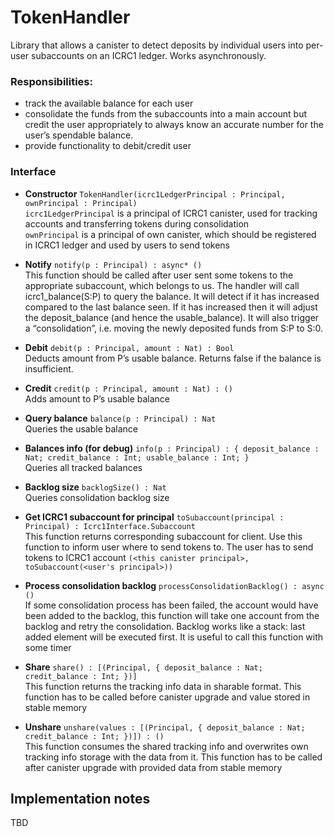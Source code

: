 # TokenHandler

Library that allows a canister to detect deposits by individual users into per-user subaccounts on an ICRC1 ledger.
Works asynchronously.

### Responsibilities:
- track the available balance for each user
- consolidate the funds from the subaccounts into a main account but credit the user appropriately to always know an accurate number for the user’s spendable balance.
- provide functionality to debit/credit user

### Interface
- **Constructor** `TokenHandler(icrc1LedgerPrincipal : Principal, ownPrincipal : Principal)`
  <br>
  `icrc1LedgerPrincipal` is a principal of ICRC1 canister, used for tracking accounts and transferring tokens during consolidation
  <br>
  `ownPrincipal` is a principal of own canister, which should be registered in ICRC1 ledger and used by users to send tokens

- **Notify** `notify(p : Principal) : async* ()`
  <br>
  This function should be called after user sent some tokens to the appropriate subaccount, which belongs to us.
  The handler will call icrc1_balance(S:P) to query the balance. It will detect if it has increased compared
  to the last balance seen. If it has increased then it will adjust the deposit_balance (and hence the usable_balance).
  It will also trigger a “consolidation”, i.e. moving the newly deposited funds from S:P to S:0.

- **Debit** `debit(p : Principal, amount : Nat) : Bool`
  <br>
  Deducts amount from P’s usable balance. Returns false if the balance is insufficient.

- **Credit** `credit(p : Principal, amount : Nat) : ()`
  <br>
  Adds amount to P’s usable balance

- **Query balance** `balance(p : Principal) : Nat`
  <br>
  Queries the usable balance

- **Balances info (for debug)** `info(p : Principal) : { deposit_balance : Nat; credit_balance : Int; usable_balance : Int; }`
  <br>
  Queries all tracked balances

- **Backlog size** `backlogSize() : Nat`
  <br>
  Queries consolidation backlog size

- **Get ICRC1 subaccount for principal** `toSubaccount(principal : Principal) : Icrc1Interface.Subaccount`
  <br>
  This function returns corresponding subaccount for client. Use this function to inform user where to send tokens to.
  The user has to send tokens to ICRC1 account
  `(<this canister principal>, toSubaccount(<user's principal>))`

- **Process consolidation backlog** `processConsolidationBacklog() : async ()`
  <br>
  If some consolidation process has been failed, the account would have been added to the backlog, this function
  will take one account from the backlog and retry the consolidation. Backlog works like a stack: last added element will be executed first.
  It is useful to call this function with some timer

- **Share** `share() : [(Principal, { deposit_balance : Nat; credit_balance : Int; })]`
  <br>
  This function returns the tracking info data in sharable format. This function has to be called before canister
  upgrade and value stored in stable memory

- **Unshare** `unshare(values : [(Principal, { deposit_balance : Nat; credit_balance : Int; })]) : ()`
  <br>
  This function consumes the shared tracking info and overwrites own tracking info storage with the data from it.
  This function has to be called after canister upgrade with provided data from stable memory

## Implementation notes

TBD
